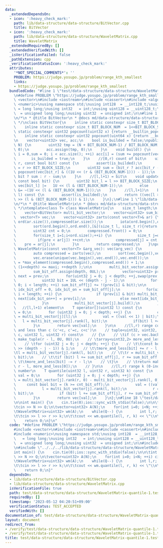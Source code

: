 ```yaml
---
data:
  _extendedDependsOn:
  - icon: ':heavy_check_mark:'
    path: lib/data-structure/data-structure/BitVector.cpp
    title: BitVector
  - icon: ':heavy_check_mark:'
    path: lib/data-structure/data-structure/WaveletMatrix.cpp
    title: WaveletMatrix
  _extendedRequiredBy: []
  _extendedVerifiedWith: []
  _isVerificationFailed: false
  _pathExtension: cpp
  _verificationStatusIcon: ':heavy_check_mark:'
  attributes:
    '*NOT_SPECIAL_COMMENTS*': ''
    PROBLEM: https://judge.yosupo.jp/problem/range_kth_smallest
    links:
    - https://judge.yosupo.jp/problem/range_kth_smallest
  bundledCode: "#line 1 \"test/data-structure/data-structure/WaveletMatrix-quantile-1.test.cpp\"\
    \n#define PROBLEM \"https://judge.yosupo.jp/problem/range_kth_smallest\"\n\n#include\
    \ <vector>\n#include <iostream>\n#include <cassert>\n#include <algorithm>\n#include\
    \ <numeric>\nusing namespace std;\nusing int128  = __int128_t;\nusing int64  \
    \ = long long;\nusing int32   = int;\nusing uint128 = __uint128_t;\nusing uint64\
    \  = unsigned long long;\nusing uint32  = unsigned int;\n\n#line 1 \"lib/data-structure/data-structure/BitVector.cpp\"\
    \n/*\n * @title BitVector\n * @docs md/data-structure/data-structure/BitVector.md\n\
    \ */\nclass BitVector{\n    inline static constexpr size_t BIT_BLOCK_SIZE = 5;\n\
    \    inline static constexpr size_t BIT_BLOCK_NUM  = 1<<BIT_BLOCK_SIZE;\n    inline\
    \ static constexpr uint32 popcount(uint32 x) {return __builtin_popcount(x);}\n\
    \    inline static constexpr uint32 popcount(uint64 x) {return __builtin_popcountll(x);}\n\
    \n    vector<uint32> vec, acc;\n    bool is_builded = false;\npublic:\n    BitVector(uint32\
    \ N) {\n        uint32 tmp = (N + BIT_BLOCK_NUM-1) / BIT_BLOCK_NUM;\n        vec.assign(tmp,\
    \ 0);\n        acc.assign(tmp, 0);\n    }\n    void build() {\n        for (size_t\
    \ i = 0,sum = 0; i < acc.size(); ++i) acc[i] = (sum += popcount(vec[i]) );\n \
    \       is_builded = true;\n    }\n    //[0,r) count of bit\n    uint32 rank(uint32\
    \ r, const bool bit) const {\n        assert(is_builded);\n        uint32 bit_r\
    \ = r >> BIT_BLOCK_SIZE;\n        uint32 sum = (bit_r ? acc[bit_r - 1] : 0) +\
    \ popcount(vec[bit_r] & ((1U << (r & (BIT_BLOCK_NUM-1))) - 1));\n        return\
    \ bit ? sum : r - sum;\n    }\n    //[l,l+1) = bit\n    void update(uint32 l,\
    \ const bool bit) {\n        uint32 bit_l = l >> BIT_BLOCK_SIZE;\n        if (bit)\
    \ vec[bit_l] |=   1U << (l & (BIT_BLOCK_NUM-1));\n        else     vec[bit_l]\
    \ &= ~(1U << (l & (BIT_BLOCK_NUM-1)));\n    }\n    //[l,l+1)\n    bool operator[](uint32\
    \ l) const {\n        assert(is_builded);\n        return ((vec[l >> BIT_BLOCK_SIZE]\
    \ >> (l & (BIT_BLOCK_NUM-1))) & 1);\n    }\n};\n#line 1 \"lib/data-structure/data-structure/WaveletMatrix.cpp\"\
    \n/*\n * @title WaveletMatrix\n * @docs md/data-structure/data-structure/WaveletMatrix.md\n\
    \ */\ntemplate<class T> class WaveletMatrix{\n    size_t length;\n    size_t depth;\n\
    \    vector<BitVector> multi_bit_vector;\n    vector<uint32> sum_bit_off;\n  \
    \  vector<T> vec;\n    vector<uint32> zarts(const vector<T>& ar) {\n        vector<uint32>\
    \ ord(ar.size()),compressed(ar.size());\n        iota(ord.begin(),ord.end(),0);\n\
    \        sort(ord.begin(),ord.end(),[&](size_t l, size_t r){return ar[l]<ar[r];});\n\
    \        uint32 cnt = 0;\n        compressed.front() = 0;\n        T pre = ar[ord.front()];\n\
    \        for(size_t i=1;i<ord.size();++i) {\n            size_t j=ord[i];\n  \
    \          if(pre < ar[j]) ++cnt;\n            compressed[j] = cnt;\n        \
    \    pre = ar[j];\n        }\n        return compressed;\n    }\npublic:\n   \
    \ WaveletMatrix(const vector<T> &arg_vec): vec(arg_vec) {\n        length = vec.size();\n\
    \        auto compressed = zarts(vec);\n        sort(vec.begin(),vec.end());\n\
    \        vec.erase(unique(vec.begin(),vec.end()),vec.end());\n        uint32 maxi\
    \ = *max_element(compressed.begin(),compressed.end()) + 1;\n        for(depth=0;\
    \ (1<<depth) <= maxi; ++depth );\n\n        multi_bit_vector.assign(depth, BitVector(length));\n\
    \        sum_bit_off.assign(depth, 0UL);\n        vector<uint32> prev = compressed,\
    \ next = prev;\n        for(uint32 j = 0; j < depth; ++j,swap(prev,next)) {\n\
    \            uint32 bit = 1UL << (depth - j - 1);\n            for(uint32 i =\
    \ 0; i < length; ++i) sum_bit_off[j] += !(prev[i] & bit);\n\n            uint32\
    \ idx_bit_off = 0, idx_bit_on = sum_bit_off[j];\n            for(uint32 i = 0;\
    \ i < length; ++i) {\n                if (prev[i] & bit) multi_bit_vector[j].update(i,1),\
    \ next[idx_bit_on++] = prev[i];\n                else next[idx_bit_off++] = prev[i];\n\
    \            }\n            multi_bit_vector[j].build();\n        }\n    }\n \
    \   //[l,l+1) element\n    T operator[](uint32 l) const {\n        uint32 val\
    \ = 0;\n        for (uint32 j = 0; j < depth; ++j) {\n            const bool bit\
    \ = multi_bit_vector[j][l];\n            val = ((val << 1) | bit);\n         \
    \   l = multi_bit_vector[j].rank(l, bit);\n            if(bit) l += sum_bit_off[j];\n\
    \        }\n        return vec[val];\n    }\n\n    //[l,r) range count of more\
    \ and less than c (c'<c, c'=c, c<c')\n    // tuple<uint32, uint32, uint32> rank_all(T\
    \ c, uint32 l, uint32 r) const\n    // {\n    // \tif (c > vec.back()) return\
    \ make_tuple(r - l, 0U, 0U);\n    // \tarray<uint32,2> more_and_less = {0,0};\n\
    \    // \tfor (uint32 j = 0; j < depth; ++j) {\n    // \t\tconst bool bit = (c\
    \ >> (depth - j - 1)) & 1;\n    // \t\tmore_and_less[bit] += r - l;\n    // \t\
    \tl = multi_bit_vector[j].rank(l, bit);\n    // \t\tr = multi_bit_vector[j].rank(r,\
    \ bit);\n    // \t\tif (bit) l += sum_bit_off[j], r += sum_bit_off[j];\n    //\
    \ \t\tmore_and_less[bit] -= r - l;\n    // \t}\n    // \treturn make_tuple(more_and_less[1],\
    \ r - l, more_and_less[0]);\n    // }\n\n    //[l,r) range k (0-indexed) th smallest\
    \ number\n    T quantile(uint32 l, uint32 r, uint32 k) const {\n        uint32\
    \ val = 0;\n        for (uint32 j = 0; j < depth; ++j) {\n            uint32 cnt_bit_off\
    \ = multi_bit_vector[j].rank(r, 0) - multi_bit_vector[j].rank(l, 0);\n       \
    \     const bool bit = (k >= cnt_bit_off);\n            val = ((val << 1) | bit);\n\
    \            l = multi_bit_vector[j].rank(l, bit);\n            r = multi_bit_vector[j].rank(r,\
    \ bit);\n            if (bit) l += sum_bit_off[j], r += sum_bit_off[j], k -= cnt_bit_off;\n\
    \        }\n        return vec[val];\n    }\n};\n#line 18 \"test/data-structure/data-structure/WaveletMatrix-quantile-1.test.cpp\"\
    \n\nint main() {\n    cin.tie(0);ios::sync_with_stdio(false);\n\n\tint N, Q;\n\
    \tcin >> N >> Q;\n\tvector<uint32> A(N);\n    for(int i=0; i<N; ++i) cin >> A[i];\n\
    \tWaveletMatrix<uint32> wm(A);\n    while(Q--) {\n        int l,r; uint32 k;\n\
    \t\tcin >> l >> r >> k;\n\t\tcout << wm.quantile(l, r, k) << \"\\n\";\n\t}\n\n\
    \    return 0;\n}\n"
  code: "#define PROBLEM \"https://judge.yosupo.jp/problem/range_kth_smallest\"\n\n\
    #include <vector>\n#include <iostream>\n#include <cassert>\n#include <algorithm>\n\
    #include <numeric>\nusing namespace std;\nusing int128  = __int128_t;\nusing int64\
    \   = long long;\nusing int32   = int;\nusing uint128 = __uint128_t;\nusing uint64\
    \  = unsigned long long;\nusing uint32  = unsigned int;\n\n#include \"../../../lib/data-structure/data-structure/BitVector.cpp\"\
    \n#include \"../../../lib/data-structure/data-structure/WaveletMatrix.cpp\"\n\n\
    int main() {\n    cin.tie(0);ios::sync_with_stdio(false);\n\n\tint N, Q;\n\tcin\
    \ >> N >> Q;\n\tvector<uint32> A(N);\n    for(int i=0; i<N; ++i) cin >> A[i];\n\
    \tWaveletMatrix<uint32> wm(A);\n    while(Q--) {\n        int l,r; uint32 k;\n\
    \t\tcin >> l >> r >> k;\n\t\tcout << wm.quantile(l, r, k) << \"\\n\";\n\t}\n\n\
    \    return 0;\n}"
  dependsOn:
  - lib/data-structure/data-structure/BitVector.cpp
  - lib/data-structure/data-structure/WaveletMatrix.cpp
  isVerificationFile: true
  path: test/data-structure/data-structure/WaveletMatrix-quantile-1.test.cpp
  requiredBy: []
  timestamp: '2023-05-12 04:20:51+09:00'
  verificationStatus: TEST_ACCEPTED
  verifiedWith: []
documentation_of: test/data-structure/data-structure/WaveletMatrix-quantile-1.test.cpp
layout: document
redirect_from:
- /verify/test/data-structure/data-structure/WaveletMatrix-quantile-1.test.cpp
- /verify/test/data-structure/data-structure/WaveletMatrix-quantile-1.test.cpp.html
title: test/data-structure/data-structure/WaveletMatrix-quantile-1.test.cpp
---
```

